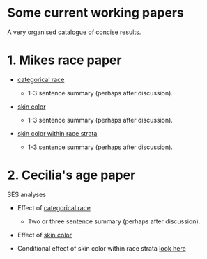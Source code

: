 
# Some current working papers

A very organised catalogue of concise results. 

# 1. Mikes race paper
 
 - [categorical race](/ses/user_wx/2020.7.11_examples.html)
   - 1-3 sentence summary (perhaps after discussion).
 
 - [skin color](/ses/user_wx/2020.7.11_examples.html)
    - 1-3 sentence summary (perhaps after discussion).

 - [skin color within race strata](/ses/user_wx/2020.7.11_examples.html)
   - 1-3 sentence summary (perhaps after discussion).
 
# 2. Cecilia's age paper

SES analyses
 - Effect of [categorical race](/ses/user_wx/2020.7.11_examples.html)
   - Two or three sentence summary (perhaps after discussion).
 
 - Effect of [skin color](/ses/user_wx/2020.7.11_examples.html)
 - Conditional effect of skin color within race strata [look here](/ses/user_wx/2020.7.11_examples.html)
